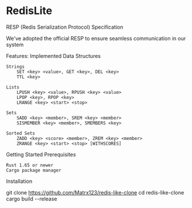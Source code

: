 # RedisLite

RESP (Redis Serialization Protocol) Specification

We've adopted the official RESP to ensure seamless communication in our system


Features:
Implemented Data Structures

    Strings
        SET <key> <value>, GET <key>, DEL <key>
        TTL <key>

    Lists
        LPUSH <key> <value>, RPUSH <key> <value>
        LPOP <key>, RPOP <key>
        LRANGE <key> <start> <stop>

    Sets
        SADD <key> <member>, SREM <key> <member>
        SISMEMBER <key> <member>, SMEMBERS <key>

    Sorted Sets
        ZADD <key> <score> <member>, ZREM <key> <member>
        ZRANGE <key> <start> <stop> [WITHSCORES]

Getting Started
Prerequisites

    Rust 1.65 or newer
    Cargo package manager

Installation

git clone https://github.com/Matrx123/redis-like-clone
cd redis-like-clone
cargo build --release


